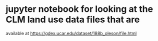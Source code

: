 # jupyter notebook for looking at the CLM land use data files that are
available at https://gdex.ucar.edu/dataset/188b_oleson/file.html

